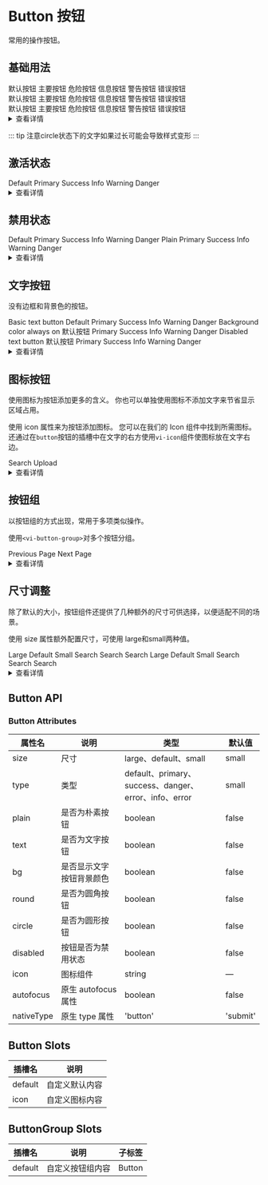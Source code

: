 <style>
  .vi-button {
      margin:10px 5px;
  }
</style>


# Button 按钮
常用的操作按钮。
## 基础用法
<div class="example">
  <vi-button>默认按钮</vi-button>
  <vi-button type="primary">主要按钮</vi-button>
  <vi-button type="danger">危险按钮</vi-button>
  <vi-button type="info">信息按钮</vi-button>
  <vi-button type="warning">警告按钮</vi-button>
  <vi-button type="error">错误按钮</vi-button>
  <br />
  <vi-button plain>默认按钮</vi-button>
  <vi-button type="primary" plain>主要按钮</vi-button>
  <vi-button type="danger" plain>危险按钮</vi-button>
  <vi-button type="info" plain>信息按钮</vi-button>
  <vi-button type="warning" plain>警告按钮</vi-button>
  <vi-button type="error" plain>错误按钮</vi-button>
  <br />
  <vi-button round>默认按钮</vi-button>
  <vi-button type="primary" round>主要按钮</vi-button>
  <vi-button type="danger" round>危险按钮</vi-button>
  <vi-button type="info" round>信息按钮</vi-button>
  <vi-button type="warning" round>警告按钮</vi-button>
  <vi-button type="error" round>错误按钮</vi-button>
  <br />
  <vi-button circle icon="search"></vi-button>
  <vi-button type="primary" circle icon="down-circle"></vi-button>
  <vi-button type="danger" circle icon="check"></vi-button>
  <vi-button type="info" circle icon="message"></vi-button>
  <vi-button type="warning" circle icon="star"></vi-button>
  <vi-button type="error" circle icon="delete"></vi-button>
</div>

<details>
<summary>查看详情</summary>

``` vue
<template>
  <div class="example">
    <vi-button>默认按钮</vi-button>
    <vi-button type="primary">主要按钮</vi-button>
    <vi-button type="danger">危险按钮</vi-button>
    <vi-button type="info">信息按钮</vi-button>
    <vi-button type="warning">警告按钮</vi-button>
    <vi-button type="error">错误按钮</vi-button>
    <br />
    <vi-button plain>默认按钮</vi-button>
    <vi-button type="primary" plain>主要按钮</vi-button>
    <vi-button type="danger" plain>危险按钮</vi-button>
    <vi-button type="info" plain>信息按钮</vi-button>
    <vi-button type="warning" plain>警告按钮</vi-button>
    <vi-button type="error" plain>错误按钮</vi-button>
    <br />
    <vi-button round>默认按钮</vi-button>
    <vi-button type="primary" round>主要按钮</vi-button>
    <vi-button type="danger" round>危险按钮</vi-button>
    <vi-button type="info" round>信息按钮</vi-button>
    <vi-button type="warning" round>警告按钮</vi-button>
    <vi-button type="error" round>错误按钮</vi-button>
    <br />
    <vi-button circle icon="search"></vi-button>
    <vi-button type="primary" circle icon="down-circle"></vi-button>
    <vi-button type="danger" circle icon="check"></vi-button>
    <vi-button type="info" circle icon="message"></vi-button>
    <vi-button type="warning" circle icon="star"></vi-button>
    <vi-button type="error" circle icon="delete"></vi-button>
  </div>
</template>
```
</details>

::: tip
注意circle状态下的文字如果过长可能会导致样式变形
:::


## 激活状态
<div class="example">
  <vi-row>
    <vi-button active>Default</vi-button>
    <vi-button type="primary" active>Primary</vi-button>
    <vi-button type="success" active>Success</vi-button>
    <vi-button type="info" active>Info</vi-button>
    <vi-button type="warning" active>Warning</vi-button>
    <vi-button type="danger" active>Danger</vi-button>
  </vi-row>
</div>

<details>
<summary>查看详情</summary>

``` vue
<template>
  <vi-row>
    <vi-button active>Default</vi-button>
    <vi-button type="primary" active>Primary</vi-button>
    <vi-button type="success" active>Success</vi-button>
    <vi-button type="info" active>Info</vi-button>
    <vi-button type="warning" active>Warning</vi-button>
    <vi-button type="danger" active>Danger</vi-button>
  </vi-row>
</template>
```
</details>


## 禁用状态

<div class="example">
  <vi-row>
    <vi-button disabled>Default</vi-button>
    <vi-button type="primary" disabled>Primary</vi-button>
    <vi-button type="success" disabled>Success</vi-button>
    <vi-button type="info" disabled>Info</vi-button>
    <vi-button type="warning" disabled>Warning</vi-button>
    <vi-button type="danger" disabled>Danger</vi-button>
  </vi-row>

  <vi-row>
    <vi-button plain disabled>Plain</vi-button>
    <vi-button type="primary" plain disabled>Primary</vi-button>
    <vi-button type="success" plain disabled>Success</vi-button>
    <vi-button type="info" plain disabled>Info</vi-button>
    <vi-button type="warning" plain disabled>Warning</vi-button>
    <vi-button type="danger" plain disabled>Danger</vi-button>
  </vi-row>
</div>

<details>
<summary>查看详情</summary>

``` vue
<template>
  <div class="example">
    <vi-row>
    <vi-button disabled>Default</vi-button>
    <vi-button type="primary" disabled>Primary</vi-button>
    <vi-button type="success" disabled>Success</vi-button>
    <vi-button type="info" disabled>Info</vi-button>
    <vi-button type="warning" disabled>Warning</vi-button>
    <vi-button type="danger" disabled>Danger</vi-button>
    </vi-row>

    <vi-row>
    <vi-button plain disabled>Plain</vi-button>
    <vi-button type="primary" plain disabled>Primary</vi-button>
    <vi-button type="success" plain disabled>Success</vi-button>
    <vi-button type="info" plain disabled>Info</vi-button>
    <vi-button type="warning" plain disabled>Warning</vi-button>
    <vi-button type="danger" plain disabled>Danger</vi-button>
    </vi-row>
  </div>
</template>
```
</details>



## 文字按钮
没有边框和背景色的按钮。

<div class="example">
  Basic text button
  <vi-row>
    <vi-button text>Default</vi-button>
    <vi-button type="primary" text>Primary</vi-button>
    <vi-button type="success" text>Success</vi-button>
    <vi-button type="info" text>Info</vi-button>
    <vi-button type="warning" text>Warning</vi-button>
    <vi-button type="danger" text>Danger</vi-button>
  </vi-row>
  Background color always on
  <vi-row>
    <vi-button  text  bg>默认按钮</vi-button>
    <vi-button type="primary"  text bg>Primary</vi-button>
    <vi-button type="success"  text bg>Success</vi-button>
    <vi-button type="info"  text bg>Info</vi-button>
    <vi-button type="warning"  text bg>Warning</vi-button>
    <vi-button type="danger"  text bg>Danger</vi-button>
  </vi-row>
  Disabled text button
  <vi-row>
    <vi-button  text disabled>默认按钮</vi-button>
    <vi-button type="primary" text disabled>Primary</vi-button>
    <vi-button type="success" text disabled>Success</vi-button>
    <vi-button type="info" text disabled>Info</vi-button>
    <vi-button type="warning" text disabled>Warning</vi-button>
    <vi-button type="danger" text disabled>Danger</vi-button>
  </vi-row>
</div>

<details>
<summary>查看详情</summary>

``` vue
<template>
  <div class="example">
    Basic text button
    <vi-row>
      <vi-button text>Default</vi-button>
      <vi-button type="primary" text>Primary</vi-button>
      <vi-button type="success" text>Success</vi-button>
      <vi-button type="info" text>Info</vi-button>
      <vi-button type="warning" text>Warning</vi-button>
      <vi-button type="danger" text>Danger</vi-button>
    </vi-row>
    Background color always on
    <vi-row>
      <vi-button  text  bg>默认按钮</vi-button>
      <vi-button type="primary"  text bg>Primary</vi-button>
      <vi-button type="success"  text bg>Success</vi-button>
      <vi-button type="info"  text bg>Info</vi-button>
      <vi-button type="warning"  text bg>Warning</vi-button>
      <vi-button type="danger"  text bg>Danger</vi-button>
    </vi-row>
    Disabled text button
    <vi-row>
      <vi-button  text disabled>默认按钮</vi-button>
      <vi-button type="primary" text disabled>Primary</vi-button>
      <vi-button type="success" text disabled>Success</vi-button>
      <vi-button type="info" text disabled>Info</vi-button>
      <vi-button type="warning" text disabled>Warning</vi-button>
      <vi-button type="danger" text disabled>Danger</vi-button>
    </vi-row>
  </div>
</template>
```
</details>




## 图标按钮
使用图标为按钮添加更多的含义。 你也可以单独使用图标不添加文字来节省显示区域占用。

使用 icon 属性来为按钮添加图标。 您可以在我们的 Icon 组件中找到所需图标。 还通过在`button`按钮的插槽中在文字的右方使用`vi-icon`组件使图标放在文字右边。

<div class="example">
    <div class="flex">
      <vi-button type="primary" icon="edit" />
      <vi-button type="primary" icon="share" />
      <vi-button type="primary" icon="delete" />
      <vi-button type="primary" icon="search">Search</vi-button>
      <vi-button type="primary">
        Upload<vi-icon name="upload"></vi-icon>
      </vi-button>
    </div>
</div>

<details>
<summary>查看详情</summary>

``` vue
<template>
  <div class="example">
    <div class="flex">
      <vi-button type="primary" icon="edit" />
      <vi-button type="primary" icon="share" />
      <vi-button type="primary" icon="delete" />
      <vi-button type="primary" icon="search">Search</vi-button>
      <vi-button type="primary">
        Upload<vi-icon name="upload"></vi-icon>
      </vi-button>
    </div>
</div>
</template>
```
</details>


## 按钮组
以按钮组的方式出现，常用于多项类似操作。

使用`<vi-button-group>`对多个按钮分组。
<div class="example">
  <vi-button-group>
    <vi-button type="primary" icon="arrowleft">Previous Page</vi-button>
    <vi-button type="primary">
      Next Page<vi-icon name="arrowright"></vi-icon>
    </vi-button>
  </vi-button-group>

  <vi-button-group class="ml-4">
    <vi-button type="primary" icon="edit" />
    <vi-button type="primary" icon="share" />
    <vi-button type="primary" icon="delete" />
  </vi-button-group>
</div>

<details>
<summary>查看详情</summary>

``` vue
<template>
  <div class="example">
  <vi-button-group>
    <vi-button type="primary" icon="arrowleft">Previous Page</vi-button>
    <vi-button type="primary">
      Next Page<vi-icon name="arrowright"></vi-icon>
    </vi-button>
  </vi-button-group>

  <vi-button-group class="ml-4">
    <vi-button type="primary" icon="edit" />
    <vi-button type="primary" icon="share" />
    <vi-button type="primary" icon="delete" />
  </vi-button-group>
  </div>
</template>
```
</details>

## 尺寸调整
除了默认的大小，按钮组件还提供了几种额外的尺寸可供选择，以便适配不同的场景。

使用 size 属性额外配置尺寸，可使用 large和small两种值。

<div class="example">
  <vi-row>
    <vi-button size="large">Large</vi-button>
    <vi-button>Default</vi-button>
    <vi-button size="small">Small</vi-button>
    <vi-button size="large" icon="search">Search</vi-button>
    <vi-button icon="search">Search</vi-button>
    <vi-button size="small" icon="search">Search</vi-button>
  </vi-row>
  <vi-row>
    <vi-button size="large" round>Large</vi-button>
    <vi-button round>Default</vi-button>
    <vi-button size="small" round>Small</vi-button>
    <vi-button size="large" icon="search" round>Search</vi-button>
    <vi-button icon="search" round>Search</vi-button>
    <vi-button size="small" icon="search" round>Search</vi-button>
  </vi-row>
  <vi-row>
    <vi-button icon="search" size="large" circle />
    <vi-button icon="search" circle />
    <vi-button icon="search" size="small" circle />
  </vi-row>
</div>

<details>
<summary>查看详情</summary>

``` vue
<template>
  <vi-row>
    <vi-button size="large">Large</vi-button>
    <vi-button>Default</vi-button>
    <vi-button size="small">Small</vi-button>
    <vi-button size="large" icon="search">Search</vi-button>
    <vi-button icon="search">Search</vi-button>
    <vi-button size="small" icon="search">Search</vi-button>
  </vi-row>
  <vi-row>
    <vi-button size="large" round>Large</vi-button>
    <vi-button round>Default</vi-button>
    <vi-button size="small" round>Small</vi-button>
    <vi-button size="large" icon="search" round>Search</vi-button>
    <vi-button icon="search" round>Search</vi-button>
    <vi-button size="small" icon="search" round>Search</vi-button>
  </vi-row>
  <vi-row>
    <vi-button icon="search" size="large" circle />
    <vi-button icon="search" circle />
    <vi-button icon="search" size="small" circle />
  </vi-row>
</template>
```
</details>


## Button API

### Button Attributes
| 属性名	|    说明	    |     类型    |	   默认值    |
| ------ | ----------- | ----------- | ----------- |
| size   |     尺寸    |  large、default、small | small |
| type   |     类型    |  default、primary、success、danger、error、info、error | small |
|  plain   |    是否为朴素按钮     |   boolean     |    false     |
|  text   |    是否为文字按钮     |   boolean     |    false     |
|  bg   |  	是否显示文字按钮背景颜色    |   boolean     |    false     |
|  round   |  	是否为圆角按钮    |   boolean     |    false     |
|  circle   |  	是否为圆形按钮 |   boolean     |    false     |
|  disabled   |  按钮是否为禁用状态	 |   boolean     |    false     |
|  icon   |  图标组件	 |   string     |    —    |
|  autofocus   |  	原生 autofocus 属性	 |   boolean     |    false    |
|  nativeType   | 	原生 type 属性  | 'button'| 'submit'| 'reset'    |   button   |


## Button Slots
| 插槽名	|    说明	    |
| ------ | ----------- |
| default | 自定义默认内容|
| icon | 自定义图标内容|


## ButtonGroup Slots
| 插槽名	|    说明	    |    子标签   |
| ------	| -------  |  --------   |
| default	 |  自定义按钮组内容 |	Button  |